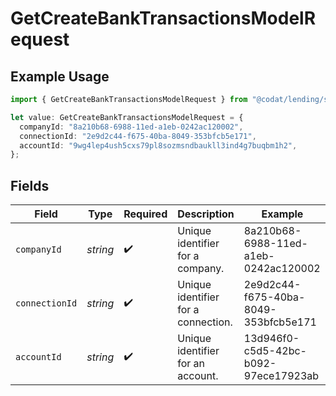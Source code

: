 # GetCreateBankTransactionsModelRequest

## Example Usage

```typescript
import { GetCreateBankTransactionsModelRequest } from "@codat/lending/sdk/models/operations";

let value: GetCreateBankTransactionsModelRequest = {
  companyId: "8a210b68-6988-11ed-a1eb-0242ac120002",
  connectionId: "2e9d2c44-f675-40ba-8049-353bfcb5e171",
  accountId: "9wg4lep4ush5cxs79pl8sozmsndbaukll3ind4g7buqbm1h2",
};
```

## Fields

| Field                                | Type                                 | Required                             | Description                          | Example                              |
| ------------------------------------ | ------------------------------------ | ------------------------------------ | ------------------------------------ | ------------------------------------ |
| `companyId`                          | *string*                             | :heavy_check_mark:                   | Unique identifier for a company.     | 8a210b68-6988-11ed-a1eb-0242ac120002 |
| `connectionId`                       | *string*                             | :heavy_check_mark:                   | Unique identifier for a connection.  | 2e9d2c44-f675-40ba-8049-353bfcb5e171 |
| `accountId`                          | *string*                             | :heavy_check_mark:                   | Unique identifier for an account.    | 13d946f0-c5d5-42bc-b092-97ece17923ab |